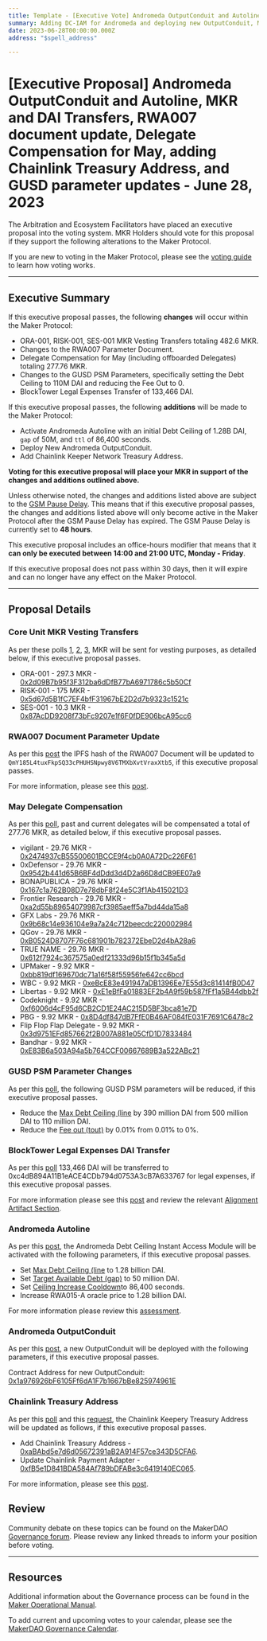 ```yaml
---
title: Template - [Executive Vote] Andromeda OutputConduit and Autoline, MKR and DAI Transfers, RWA007 document update, Delegate Compensation for May, adding Chainlink Treasury Address, and GUSD parameter updates - June 28, 2023
summary: Adding DC-IAM for Andromeda and deploying new OutputConduit, MKR transfers for ORA-001, RISK-001, and SES-001, DAI transfer for BlockTower Legal Expense, updating RWA007 Documents, Delegate and ex-Delegate compensation for May, adding Chainlink Treasury Address for Keeper Networks, and reducing the GUSD PSM Debt Ceiling and tout.
date: 2023-06-28T00:00:00.000Z
address: "$spell_address"

---
```

# [Executive Proposal] Andromeda OutputConduit and Autoline, MKR and DAI Transfers, RWA007 document update, Delegate Compensation for May, adding Chainlink Treasury Address, and GUSD parameter updates - June 28, 2023

The Arbitration and Ecosystem Facilitators have placed an executive proposal into the voting system. MKR Holders should vote for this proposal if they support the following alterations to the Maker Protocol.

If you are new to voting in the Maker Protocol, please see the [voting guide](https://manual.makerdao.com/governance/voting-in-makerdao/on-chain-governance) to learn how voting works.

---

## Executive Summary

If this executive proposal passes, the following **changes** will occur within the Maker Protocol:
- ORA-001, RISK-001, SES-001 MKR Vesting Transfers totaling 482.6 MKR. 
- Changes to the RWA007 Parameter Document. 
- Delegate Compensation for May (including offboarded Delegates) totaling 277.76 MKR. 
- Changes to the GUSD PSM Parameters, specifically setting the Debt Ceiling to 110M DAI and reducing the Fee Out to 0. 
- BlockTower Legal Expenses Transfer of 133,466 DAI.

If this executive proposal passes, the following **additions** will be made to the Maker Protocol:
- Activate Andromeda Autoline with an initial Debt Ceiling of 1.28B DAI, `gap` of 50M, and `ttl` of 86,400 seconds. 
- Deploy New Andromeda OutputConduit.
- Add Chainlink Keeper Network Treasury Address.

**Voting for this executive proposal will place your MKR in support of the changes and additions outlined above.**

Unless otherwise noted, the changes and additions listed above are subject to the [GSM Pause Delay](https://manual.makerdao.com/parameter-index/core/param-gsm-pause-delay). This means that if this executive proposal passes, the changes and additions listed above will only become active in the Maker Protocol after the GSM Pause Delay has expired. The GSM Pause Delay is currently set to **48 hours**.

This executive proposal includes an office-hours modifier that means that it **can only be executed between 14:00 and 21:00 UTC, Monday - Friday**. 

If this executive proposal does not pass within 30 days, then it will expire and can no longer have any effect on the Maker Protocol.


---

## Proposal Details

### Core Unit MKR Vesting Transfers

As per these polls [1](https://vote.makerdao.com/polling/QmNRGQwN#poll-detail), [2](https://vote.makerdao.com/polling/QmUAXKm4#poll-detail), [3](https://vote.makerdao.com/polling/QmSmhV7z#poll-detail), MKR will be sent for vesting purposes, as detailed below, if this executive proposal passes.

- ORA-001 - 297.3 MKR - [0x2d09B7b95f3F312ba6dDfB77bA6971786c5b50Cf](https://etherscan.io/address/0x2d09B7b95f3F312ba6dDfB77bA6971786c5b50Cf)
- RISK-001 - 175 MKR - [0x5d67d5B1fC7EF4bfF31967bE2D2d7b9323c1521c](https://etherscan.io/address/0x5d67d5B1fC7EF4bfF31967bE2D2d7b9323c1521c)
- SES-001 - 10.3 MKR - [0x87AcDD9208f73bFc9207e1f6F0fDE906bcA95cc6](https://etherscan.io/address/0x87AcDD9208f73bFc9207e1f6F0fDE906bcA95cc6)

### RWA007 Document Parameter Update

As per this [post](https://forum.makerdao.com/t/consolidated-action-items-for-2023-06-28-executive/21187) the IPFS hash of the RWA007 Document will be updated to `QmY185L4tuxFkpSQ33cPHUHSNpwy8V6TMXbXvtVraxXtb5`, if this executive proposal passes.

For more information, please see this [post](https://forum.makerdao.com/t/rwa007-mip65-monetalis-clydesdale-ces-domain-team-assessment/17787/13).

### May Delegate Compensation

As per this [poll](https://vote.makerdao.com/polling/QmaoGpAQ#poll-detail), past and current delegates will be compensated a total of 277.76 MKR, as detailed below, if this executive proposal passes.

- vigilant - 29.76 MKR - [0x2474937cB55500601BCCE9f4cb0A0A72Dc226F61](https://etherscan.io/address/0x2474937cB55500601BCCE9f4cb0A0A72Dc226F61)
- 0xDefensor - 29.76 MKR - [0x9542b441d65B6BF4dDdd3d4D2a66D8dCB9EE07a9](https://etherscan.io/address/0x9542b441d65B6BF4dDdd3d4D2a66D8dCB9EE07a9)
- BONAPUBLICA - 29.76 MKR - [0x167c1a762B08D7e78dbF8f24e5C3f1Ab415021D3](https://etherscan.io/address/0x167c1a762B08D7e78dbF8f24e5C3f1Ab415021D3)
- Frontier Research - 29.76 MKR - [0xa2d55b89654079987cf3985aeff5a7bd44da15a8](https://etherscan.io/address/0xa2d55b89654079987cf3985aeff5a7bd44da15a8)
- GFX Labs - 29.76 MKR - [0x9b68c14e936104e9a7a24c712beecdc220002984](https://etherscan.io/address/0x9b68c14e936104e9a7a24c712beecdc220002984)
- QGov - 29.76 MKR - [0xB0524D8707F76c681901b782372EbeD2d4bA28a6](https://etherscan.io/address/0xB0524D8707F76c681901b782372EbeD2d4bA28a6)
- TRUE NAME - 29.76 MKR - [0x612f7924c367575a0edf21333d96b15f1b345a5d](https://etherscan.io/address/0x612f7924c367575a0edf21333d96b15f1b345a5d)
- UPMaker - 9.92 MKR - [0xbb819df169670dc71a16f58f55956fe642cc6bcd](https://etherscan.io/address/0xbb819df169670dc71a16f58f55956fe642cc6bcd)
- WBC - 9.92 MKR - [0xeBcE83e491947aDB1396Ee7E55d3c81414fB0D47](https://etherscan.io/address/0xeBcE83e491947aDB1396Ee7E55d3c81414fB0D47)
- Libertas - 9.92 MKR - [0xE1eBfFa01883EF2b4A9f59b587fFf1a5B44dbb2f](https://etherscan.io/address/0xE1eBfFa01883EF2b4A9f59b587fFf1a5B44dbb2f)
- Codeknight - 9.92 MKR - [0xf6006d4cF95d6CB2CD1E24AC215D5BF3bca81e7D](https://etherscan.io/address/0xf6006d4cF95d6CB2CD1E24AC215D5BF3bca81e7D)
- PBG - 9.92 MKR - [0x8D4df847dB7FfE0B46AF084fE031F7691C6478c2](https://etherscan.io/address/0x8D4df847dB7FfE0B46AF084fE031F7691C6478c2)
- Flip Flop Flap Delegate - 9.92 MKR - [0x3d9751EFd857662f2B007A881e05CfD1D7833484](https://etherscan.io/address/0x3d9751EFd857662f2B007A881e05CfD1D7833484)
- Bandhar - 9.92 MKR - [0xE83B6a503A94a5b764CCF00667689B3a522ABc21](https://etherscan.io/address/0xE83B6a503A94a5b764CCF00667689B3a522ABc21)

### GUSD PSM Parameter Changes

As per this [poll](https://vote.makerdao.com/polling/QmaXg3JT#poll-detail), the following GUSD PSM parameters will be reduced, if this executive proposal passes.

- Reduce the [Max Debt Ceiling (line](https://manual.makerdao.com/module-index/module-dciam#maximum-debt-ceiling-line) by 390 million DAI from 500 million DAI to 110 million DAI.
- Reduce the [Fee out (tout)](https://manual.makerdao.com/module-index/module-psm#fee-out-tout) by 0.01% from 0.01% to 0%.

### BlockTower Legal Expenses DAI Transfer 

As per this [poll](https://vote.makerdao.com/polling/QmaoGpAQ#poll-detail) 133,466 DAI will be transferred to 0xc4dB894A11B1eACE4CDb794d0753A3cB7A633767 for legal expenses, if this executive proposal passes.

For more information please see this [post](https://forum.makerdao.com/t/project-andromeda-legal-expenses/20984) and review the relevant [Alignment Artifact Section](https://mips.makerdao.com/mips/details/MIP104#5-2-legal-recourse-asset-budget).

### Andromeda Autoline

As per this [post](https://forum.makerdao.com/t/consolidated-action-items-for-2023-06-28-executive/21187), the Andromeda Debt Ceiling Instant Access Module will be activated with the following parameters, if this executive proposal passes.

- Set [Max Debt Ceiling (line](https://manual.makerdao.com/module-index/module-dciam#maximum-debt-ceiling-line) to 1.28 billion DAI.
- Set [Target Available Debt (gap)](https://manual.makerdao.com/module-index/module-dciam#target-available-debt-gap) to 50 million DAI.
- Set [Ceiling Increase Cooldown](https://manual.makerdao.com/module-index/module-dciam#ceiling-increase-cooldown-ttl)to 86,400 seconds.
- Increase RWA015-A oracle price to 1.28 billion DAI.

For more information please review this [assessment](https://forum.makerdao.com/t/rwa015-project-andromeda-technical-assessment/20974).

### Andromeda OutputConduit

As per this [post](https://forum.makerdao.com/t/consolidated-action-items-for-2023-06-28-executive/21187), a new OutputConduit will be deployed with the following parameters, if this executive proposal passes. 

Contract Address for new OutputConduit: [0x1a976926bF6105Ff6dA1F7b1667bBe825974961E](https://etherscan.io/address/0x1a976926bF6105Ff6dA1F7b1667bBe825974961E)

### Chainlink Treasury Address

As per this [poll](https://vote.makerdao.com/polling/QmZZJcCj#poll-detail) and this [request](https://forum.makerdao.com/t/consolidated-action-items-for-2023-06-28-executive/21187), the Chainlink Keepery Treasury Address will be updated as follows, if this executive proposal passes.

- Add Chainlink Treasury Address - [0xaBAbd5e7d6d05672391aB2A914F57ce343D5CFA6](https://etherscan.io/address/0xaBAbd5e7d6d05672391aB2A914F57ce343D5CFA6).
- Update Chainlink Payment Adapter - [0xfB5e1D841BDA584Af789bDFABe3c6419140EC065](https://etherscan.io/address/0xfB5e1D841BDA584Af789bDFABe3c6419140EC065).

For more information, please see this [post](https://forum.makerdao.com/t/poll-notice-keeper-network-follow-up-updates/21056).

## Review

Community debate on these topics can be found on the MakerDAO [Governance forum](https://forum.makerdao.com/). Please review any linked threads to inform your position before voting.

---

## Resources

Additional information about the Governance process can be found in the [Maker Operational Manual](https://manual.makerdao.com).

To add current and upcoming votes to your calendar, please see the [MakerDAO Governance Calendar](https://manual.makerdao.com/makerdao/calendars/governance-calendar).
